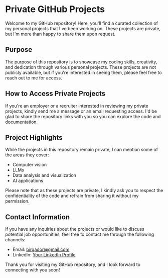 # Private GitHub Projects

Welcome to my GitHub repository! Here, you'll find a curated collection of my personal projects that I've been working on. These projects are private, but I'm more than happy to share them upon request. 

## Purpose

The purpose of this repository is to showcase my coding skills, creativity, and dedication through various personal projects. These projects are not publicly available, but if you're interested in seeing them, please feel free to reach out to me for access.

## How to Access Private Projects

If you're an employer or a recruiter interested in reviewing my private projects, kindly send me a message or an email requesting access. I'd be glad to share the repository links with you so you can explore the code and documentation.

## Project Highlights

While the projects in this repository remain private, I can mention some of the areas they cover:

- Computer vision
- LLMs
- Data analysis and visualization 
- AI applications

Please note that as these projects are private, I kindly ask you to respect the confidentiality of the code and refrain from sharing it without my permission.

## Contact Information

If you have any inquiries about the projects or would like to discuss potential job opportunities, feel free to contact me through the following channels:

- Email: [birgador@gmail.com](mailto:birgadorl@gmail.com)
- LinkedIn: [Your LinkedIn Profile](https://www.linkedin.com/in/sergi-duaig%C3%BCes-76baba180)

Thank you for visiting my GitHub repository, and I look forward to connecting with you soon!
